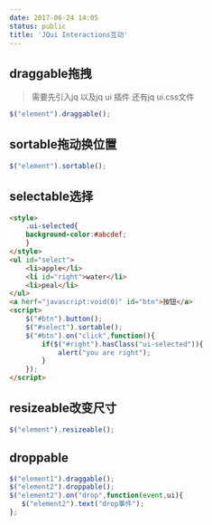 ```yaml
---
date: 2017-06-24 14:05
status: public
title: 'JQui Interactions互动'
---
```


## draggable拖拽
> 需要先引入jq 以及jq ui 插件
还有jq ui.css文件
```javascript
$("element").draggable();
```
## sortable拖动换位置
```js
$("element").sortable();
```
## selectable选择
```html
<style>
    .ui-selected{
    background-color:#abcdef;
    }
</style>
<ul id="select">
    <li>apple</li>
    <li id="right">water</li>
    <li>peal</li>
</ul>
<a herf="javascript:void(0)" id="btn">按钮</a>
<script>
    $("#btn").button();
    $("#select").sortable();
    $("#btn").on("click",function(){
        if($("#right").hasClass("ui-selected")){
            alert("you are right");
        }
    });
</script>

```
## resizeable改变尺寸
```js
$("element").resizeable();
```
## droppable
```js
$("element1").draggable();
$("element2").droppable();
$("element2").on("drop",function(event,ui){
   $("element2").text("drop事件");
};
```